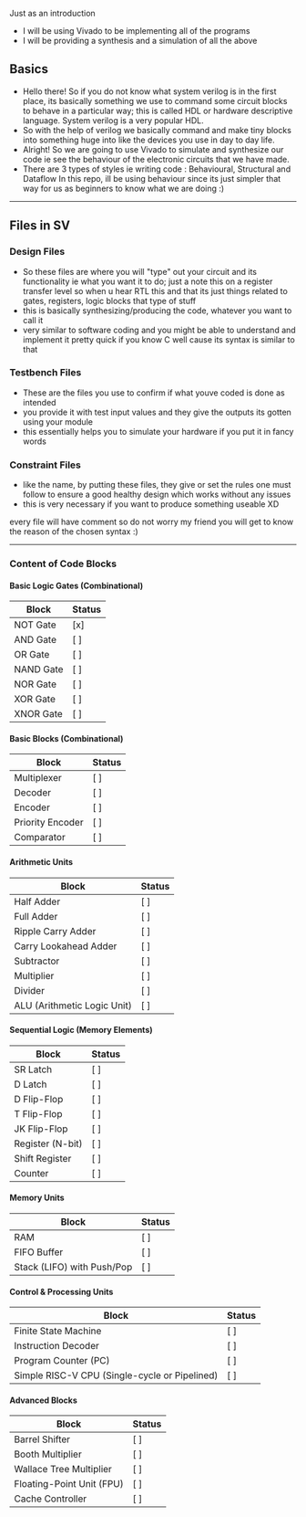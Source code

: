 Just as an introduction

- I will be using Vivado to be implementing all of the programs
- I will be providing a synthesis and a simulation of all the above 

## Basics 
- Hello there! So if you do not know what system verilog is in the first place, its basically something we use to command some circuit blocks to behave in a particular way; 
this is called HDL or hardware descriptive language. System verilog is a very popular HDL. 
- So with the help of verilog we basically command and make tiny blocks into something huge into like the devices you use in day to day life. 
- Alright! So we are going to use Vivado to simulate and synthesize our code ie see the behaviour of the electronic circuits that we have made.
- There are 3 types of styles ie writing code : Behavioural, Structural and Dataflow
In this repo, ill be using behaviour since its just simpler that way for us as beginners to know what we are doing :)

- - - 

## Files in SV

### Design Files 
- So these files are where you will "type" out your circuit and its functionality ie what you want it to do; just a note this on a register transfer level so when u hear RTL this and that its just things related to gates, registers, logic blocks that type of stuff
- this is basically synthesizing/producing the code, whatever you want to call it
- very similar to software coding and you might be able to understand and implement it pretty quick if you know C well cause its syntax is similar to that

### Testbench Files 
- These are the files you use to confirm if what youve coded is done as intended
- you provide it with test input values and they give the outputs its gotten using your module
- this essentially helps you to simulate your hardware if you put it in fancy words

### Constraint Files
- like the name, by putting these files, they give or set the rules one must follow to ensure a good healthy design which works without any issues
- this is very necessary if you want to produce something useable XD

every file will have comment so do not worry my friend you will get to know the reason of the chosen syntax :)

- - - 

### Content of Code Blocks

#### Basic Logic Gates (Combinational)
| Block | Status |
|--------|--------|
| NOT Gate | [x] |
| AND Gate | [ ] |
| OR Gate | [ ] |
| NAND Gate | [ ] |
| NOR Gate | [ ] |
| XOR Gate | [ ] |
| XNOR Gate | [ ] |

#### Basic Blocks (Combinational)
| Block | Status |
|--------|--------|
| Multiplexer | [ ] |
| Decoder | [ ] |
| Encoder | [ ] |
| Priority Encoder | [ ] |
| Comparator | [ ] |

#### Arithmetic Units
| Block | Status |
|--------|--------|
| Half Adder | [ ] |
| Full Adder | [ ] |
| Ripple Carry Adder | [ ] |
| Carry Lookahead Adder | [ ] |
| Subtractor | [ ] |
| Multiplier | [ ] |
| Divider | [ ] |
| ALU (Arithmetic Logic Unit) | [ ] |

#### Sequential Logic (Memory Elements)
| Block | Status |
|--------|--------|
| SR Latch | [ ] |
| D Latch | [ ] |
| D Flip-Flop | [ ] |
| T Flip-Flop | [ ] |
| JK Flip-Flop | [ ] |
| Register (N-bit) | [ ] |
| Shift Register | [ ] |
| Counter | [ ] |

#### Memory Units
| Block | Status |
|--------|--------|
| RAM | [ ] |
| FIFO Buffer | [ ] |
| Stack (LIFO) with Push/Pop | [ ] |

#### Control & Processing Units
| Block | Status |
|--------|--------|
| Finite State Machine | [ ] |
| Instruction Decoder | [ ] |
| Program Counter (PC) | [ ] |
| Simple RISC-V CPU (Single-cycle or Pipelined) | [ ] |

#### Advanced Blocks
| Block | Status |
|--------|--------|
| Barrel Shifter | [ ] |
| Booth Multiplier | [ ] |
| Wallace Tree Multiplier | [ ] |
| Floating-Point Unit (FPU) | [ ] |
| Cache Controller | [ ] |
